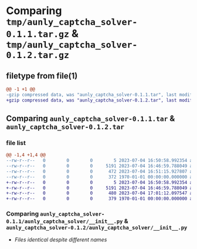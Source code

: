 # Comparing `tmp/aunly_captcha_solver-0.1.1.tar.gz` & `tmp/aunly_captcha_solver-0.1.2.tar.gz`

## filetype from file(1)

```diff
@@ -1 +1 @@
-gzip compressed data, was "aunly_captcha_solver-0.1.1.tar", last modified: Tue Jul  4 16:51:15 2023, max compression
+gzip compressed data, was "aunly_captcha_solver-0.1.2.tar", last modified: Tue Jul  4 17:01:12 2023, max compression
```

## Comparing `aunly_captcha_solver-0.1.1.tar` & `aunly_captcha_solver-0.1.2.tar`

### file list

```diff
@@ -1,4 +1,4 @@
--rw-r--r--   0        0        0        5 2023-07-04 16:50:58.992354 aunly_captcha_solver-0.1.1/README.md
--rw-r--r--   0        0        0     5191 2023-07-04 16:46:59.788049 aunly_captcha_solver-0.1.1/aunly_captcha_solver/__init__.py
--rw-r--r--   0        0        0      472 2023-07-04 16:51:15.927807 aunly_captcha_solver-0.1.1/pyproject.toml
--rw-r--r--   0        0        0      372 1970-01-01 00:00:00.000000 aunly_captcha_solver-0.1.1/PKG-INFO
+-rw-r--r--   0        0        0        5 2023-07-04 16:50:58.992354 aunly_captcha_solver-0.1.2/README.md
+-rw-r--r--   0        0        0     5191 2023-07-04 16:46:59.788049 aunly_captcha_solver-0.1.2/aunly_captcha_solver/__init__.py
+-rw-r--r--   0        0        0      480 2023-07-04 17:01:12.097547 aunly_captcha_solver-0.1.2/pyproject.toml
+-rw-r--r--   0        0        0      379 1970-01-01 00:00:00.000000 aunly_captcha_solver-0.1.2/PKG-INFO
```

### Comparing `aunly_captcha_solver-0.1.1/aunly_captcha_solver/__init__.py` & `aunly_captcha_solver-0.1.2/aunly_captcha_solver/__init__.py`

 * *Files identical despite different names*

